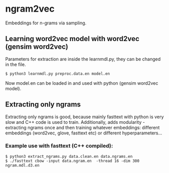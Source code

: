 # ngram2vec
Embeddings for n-grams via sampling.

## Learning word2vec model with word2vec (gensim word2vec)
Parameters for extraction are inside the learnmdl.py, they can be changed in the file.

```console
$ python3 learnmdl.py preproc.data.en model.en
```
Now model.en can be loaded in and used with python (gensim word2vec model).

## Extracting only ngrams
Extracting only ngrams is good, because mainly fasttext with python is very slow and C++ code is used to train. Additionally, adds modularity - extracting ngrams once and then training whatever embeddings: different embeddings (word2vec, glove, fasttext etc) or different hyperparameters...

### Example use with fasttext (C++ compiled):

```console
$ python3 extract_ngrams.py data.clean.en data.ngrams.en
$ ./fasttext cbow -input data.ngram.en  -thread 16 -dim 300 ngram.mdl.d3.en 
```
